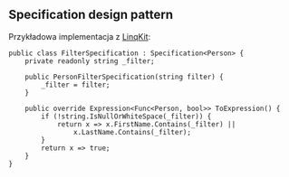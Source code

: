 ## Specification design pattern

Przykładowa implementacja z [LinqKit](https://github.com/scottksmith95/LINQKit):

    public class FilterSpecification : Specification<Person> {
        private readonly string _filter;

        public PersonFilterSpecification(string filter) {
            _filter = filter;
        }

        public override Expression<Func<Person, bool>> ToExpression() {
            if (!string.IsNullOrWhiteSpace(_filter)) {
                return x => x.FirstName.Contains(_filter) || 
                    x.LastName.Contains(_filter);
            }
            return x => true;
        }
    }
